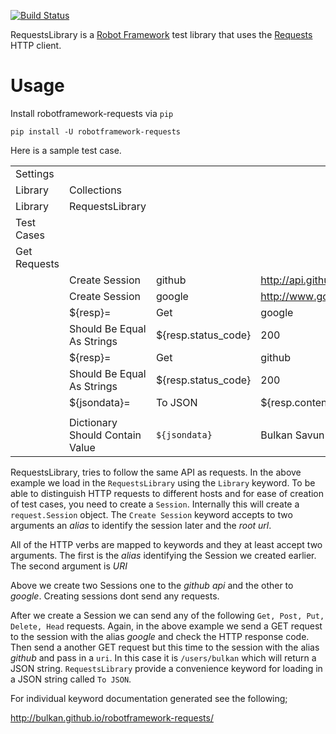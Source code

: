 [![Build Status](https://travis-ci.org/bulkan/robotframework-requests.png?branch=master)](https://travis-ci.org/bulkan/robotframework-requests)

RequestsLibrary is a [Robot Framework](http://code.google.com/p/robotframework/) test library that uses the [Requests](https://github.com/kennethreitz/requests) HTTP client.

Usage
=====

Install robotframework-requests via `pip`

    pip install -U robotframework-requests


Here is a sample test case.

|                           |                                  |                     |                                |                      |
| :------------------------ | :------------------------------- | :--------------     | :----------------------------- | :------------------- |
| Settings                  |                                  |                     |                                |
| Library                   | Collections                      |                     |                                |
| Library                   | RequestsLibrary                  |                     |                                |
| Test Cases                |                                  |                     |                                |
| Get Requests              |                                  |                     |                                |
|                           | Create Session                   | github              | http://api.github.com          |
|                           | Create Session                   | google              | http://www.google.com          |
|                           | ${resp}=                         | Get                 | google                         | /                    |
|                           | Should Be Equal As Strings       | ${resp.status_code} | 200                            |
|                           | ${resp}=                         | Get                 | github                         | /users/bulkan        |
|                           | Should Be Equal As Strings       | ${resp.status_code} | 200                            |
|                           | ${jsondata}=                     | To JSON             | ${resp.content}                |
|                           |                                  |                     |                                |
|                           | Dictionary Should Contain Value  | `${jsondata}`       | Bulkan Savun Evcimen           |


RequestsLibrary, tries to follow the same API as requests. In the above example we load in the `RequestsLibrary` using the `Library` keyword.
To be able to distinguish HTTP requests to different hosts and for ease of creation of test cases, you need to create a `Session`. Internally
this will create a `request.Session` object.  The `Create Session` keyword accepts to two arguments an _alias_ to identify the session later
and the _root url_. 

All of the HTTP verbs are mapped to keywords and they at least accept two arguments. The first is the _alias_ identifying the Session we created earlier. 
The second argument is _URI_

Above we create two Sessions one to the _github api_ and the other to _google_. Creating sessions dont send any requests.

After we create a Session we can send any of the following `Get, Post, Put, Delete, Head` requests. Again, in the above example we send a GET request
to the session with the alias _google_ and check the HTTP response code. Then send a another GET request but this time to the session with 
the alias _github_ and pass in a `uri`. In this case it is `/users/bulkan` which will return a JSON string. `RequestsLibrary` provide a convenience 
keyword for loading in a JSON string called `To JSON`.


For individual keyword documentation generated see the following;

http://bulkan.github.io/robotframework-requests/
